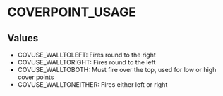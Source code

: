 # COVERPOINT_USAGE

## Values
* COVUSE_WALLTOLEFT: Fires round to the right
* COVUSE_WALLTORIGHT: Fires round to the left
* COVUSE_WALLTOBOTH: Must fire over the top, used for low or high cover points
* COVUSE_WALLTONEITHER: Fires either left or right